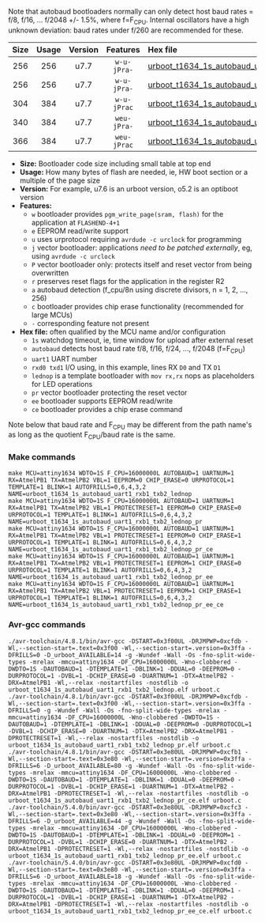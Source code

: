 Note that autobaud bootloaders normally can only detect host baud rates = f/8, f/16, ... f/2048 +/- 1.5%, where f=F<sub>CPU</sub>. Internal oscillators have a high unknown deviation: baud rates under f/260 are recommended for these.

|Size|Usage|Version|Features|Hex file|
|:-:|:-:|:-:|:-:|:--|
|256|256|u7.7|`w-u-jPra-`|[urboot_t1634_1s_autobaud_uart1_rxb1_txb2_lednop.hex](https://raw.githubusercontent.com/stefanrueger/urboot.hex/main/mcus/attiny1634/watchdog_1_s/autobaud/uart1_rxb1_txb2/lednop/urboot_t1634_1s_autobaud_uart1_rxb1_txb2_lednop.hex)|
|256|256|u7.7|`w-u-jPra-`|[urboot_t1634_1s_autobaud_uart1_rxb1_txb2_lednop_pr.hex](https://raw.githubusercontent.com/stefanrueger/urboot.hex/main/mcus/attiny1634/watchdog_1_s/autobaud/uart1_rxb1_txb2/lednop/urboot_t1634_1s_autobaud_uart1_rxb1_txb2_lednop_pr.hex)|
|304|384|u7.7|`w-u-jPrac`|[urboot_t1634_1s_autobaud_uart1_rxb1_txb2_lednop_pr_ce.hex](https://raw.githubusercontent.com/stefanrueger/urboot.hex/main/mcus/attiny1634/watchdog_1_s/autobaud/uart1_rxb1_txb2/lednop/urboot_t1634_1s_autobaud_uart1_rxb1_txb2_lednop_pr_ce.hex)|
|340|384|u7.7|`weu-jPra-`|[urboot_t1634_1s_autobaud_uart1_rxb1_txb2_lednop_pr_ee.hex](https://raw.githubusercontent.com/stefanrueger/urboot.hex/main/mcus/attiny1634/watchdog_1_s/autobaud/uart1_rxb1_txb2/lednop/urboot_t1634_1s_autobaud_uart1_rxb1_txb2_lednop_pr_ee.hex)|
|366|384|u7.7|`weu-jPrac`|[urboot_t1634_1s_autobaud_uart1_rxb1_txb2_lednop_pr_ee_ce.hex](https://raw.githubusercontent.com/stefanrueger/urboot.hex/main/mcus/attiny1634/watchdog_1_s/autobaud/uart1_rxb1_txb2/lednop/urboot_t1634_1s_autobaud_uart1_rxb1_txb2_lednop_pr_ee_ce.hex)|

- **Size:** Bootloader code size including small table at top end
- **Usage:** How many bytes of flash are needed, ie, HW boot section or a multiple of the page size
- **Version:** For example, u7.6 is an urboot version, o5.2 is an optiboot version
- **Features:**
  + `w` bootloader provides `pgm_write_page(sram, flash)` for the application at `FLASHEND-4+1`
  + `e` EEPROM read/write support
  + `u` uses urprotocol requiring `avrdude -c urclock` for programming
  + `j` vector bootloader: applications *need to be patched externally*, eg, using `avrdude -c urclock`
  + `P` vector bootloader only: protects itself and reset vector from being overwritten
  + `r` preserves reset flags for the application in the register R2
  + `a` autobaud detection (f_cpu/8n using discrete divisors, n = 1, 2, ..., 256)
  + `c` bootloader provides chip erase functionality (recommended for large MCUs)
  + `-` corresponding feature not present
- **Hex file:** often qualified by the MCU name and/or configuration
  + `1s` watchdog timeout, ie, time window for upload after external reset
  + `autobaud` detects host baud rate f/8, f/16, f/24, ..., f/2048 (f=F<sub>CPU</sub>)
  + `uart1` UART number
  + `rxd0 txd1` I/O using, in this example, lines RX `D0` and TX `D1`
  + `lednop` is a template bootloader with `mov rx,rx` nops as placeholders for LED operations
  + `pr` vector bootloader protecting the reset vector
  + `ee` bootloader supports EEPROM read/write
  + `ce` bootloader provides a chip erase command


Note below that baud rate and F<sub>CPU</sub> may be different from the path name's as long as the quotient F<sub>CPU</sub>/baud rate is the same.

### Make commands
```
make MCU=attiny1634 WDTO=1S F_CPU=16000000L AUTOBAUD=1 UARTNUM=1 RX=AtmelPB1 TX=AtmelPB2 VBL=1 EEPROM=0 CHIP_ERASE=0 URPROTOCOL=1 TEMPLATE=1 BLINK=1 AUTOFRILLS=0,6,4,3,2 NAME=urboot_t1634_1s_autobaud_uart1_rxb1_txb2_lednop
make MCU=attiny1634 WDTO=1S F_CPU=16000000L AUTOBAUD=1 UARTNUM=1 RX=AtmelPB1 TX=AtmelPB2 VBL=1 PROTECTRESET=1 EEPROM=0 CHIP_ERASE=0 URPROTOCOL=1 TEMPLATE=1 BLINK=1 AUTOFRILLS=0,6,4,3,2 NAME=urboot_t1634_1s_autobaud_uart1_rxb1_txb2_lednop_pr
make MCU=attiny1634 WDTO=1S F_CPU=16000000L AUTOBAUD=1 UARTNUM=1 RX=AtmelPB1 TX=AtmelPB2 VBL=1 PROTECTRESET=1 EEPROM=0 CHIP_ERASE=1 URPROTOCOL=1 TEMPLATE=1 BLINK=1 AUTOFRILLS=0,6,4,3,2 NAME=urboot_t1634_1s_autobaud_uart1_rxb1_txb2_lednop_pr_ce
make MCU=attiny1634 WDTO=1S F_CPU=16000000L AUTOBAUD=1 UARTNUM=1 RX=AtmelPB1 TX=AtmelPB2 VBL=1 PROTECTRESET=1 EEPROM=1 CHIP_ERASE=0 URPROTOCOL=1 TEMPLATE=1 BLINK=1 AUTOFRILLS=0,6,4,3,2 NAME=urboot_t1634_1s_autobaud_uart1_rxb1_txb2_lednop_pr_ee
make MCU=attiny1634 WDTO=1S F_CPU=16000000L AUTOBAUD=1 UARTNUM=1 RX=AtmelPB1 TX=AtmelPB2 VBL=1 PROTECTRESET=1 EEPROM=1 CHIP_ERASE=1 URPROTOCOL=1 TEMPLATE=1 BLINK=1 AUTOFRILLS=0,6,4,3,2 NAME=urboot_t1634_1s_autobaud_uart1_rxb1_txb2_lednop_pr_ee_ce
```

### Avr-gcc commands
```
./avr-toolchain/4.8.1/bin/avr-gcc -DSTART=0x3f00UL -DRJMPWP=0xcfdb -Wl,--section-start=.text=0x3f00 -Wl,--section-start=.version=0x3ffa -DFRILLS=0 -D_urboot_AVAILABLE=14 -g -Wundef -Wall -Os -fno-split-wide-types -mrelax -mmcu=attiny1634 -DF_CPU=16000000L -Wno-clobbered -DWDTO=1S -DAUTOBAUD=1 -DTEMPLATE=1 -DBLINK=1 -DDUAL=0 -DEEPROM=0 -DURPROTOCOL=1 -DVBL=1 -DCHIP_ERASE=0 -DUARTNUM=1 -DTX=AtmelPB2 -DRX=AtmelPB1 -Wl,--relax -nostartfiles -nostdlib -o urboot_t1634_1s_autobaud_uart1_rxb1_txb2_lednop.elf urboot.c
./avr-toolchain/4.8.1/bin/avr-gcc -DSTART=0x3f00UL -DRJMPWP=0xcfdb -Wl,--section-start=.text=0x3f00 -Wl,--section-start=.version=0x3ffa -DFRILLS=0 -g -Wundef -Wall -Os -fno-split-wide-types -mrelax -mmcu=attiny1634 -DF_CPU=16000000L -Wno-clobbered -DWDTO=1S -DAUTOBAUD=1 -DTEMPLATE=1 -DBLINK=1 -DDUAL=0 -DEEPROM=0 -DURPROTOCOL=1 -DVBL=1 -DCHIP_ERASE=0 -DUARTNUM=1 -DTX=AtmelPB2 -DRX=AtmelPB1 -DPROTECTRESET=1 -Wl,--relax -nostartfiles -nostdlib -o urboot_t1634_1s_autobaud_uart1_rxb1_txb2_lednop_pr.elf urboot.c
./avr-toolchain/4.8.1/bin/avr-gcc -DSTART=0x3e80UL -DRJMPWP=0xcfb1 -Wl,--section-start=.text=0x3e80 -Wl,--section-start=.version=0x3ffa -DFRILLS=6 -D_urboot_AVAILABLE=80 -g -Wundef -Wall -Os -fno-split-wide-types -mrelax -mmcu=attiny1634 -DF_CPU=16000000L -Wno-clobbered -DWDTO=1S -DAUTOBAUD=1 -DTEMPLATE=1 -DBLINK=1 -DDUAL=0 -DEEPROM=0 -DURPROTOCOL=1 -DVBL=1 -DCHIP_ERASE=1 -DUARTNUM=1 -DTX=AtmelPB2 -DRX=AtmelPB1 -DPROTECTRESET=1 -Wl,--relax -nostartfiles -nostdlib -o urboot_t1634_1s_autobaud_uart1_rxb1_txb2_lednop_pr_ce.elf urboot.c
./avr-toolchain/5.4.0/bin/avr-gcc -DSTART=0x3e80UL -DRJMPWP=0xcfc3 -Wl,--section-start=.text=0x3e80 -Wl,--section-start=.version=0x3ffa -DFRILLS=6 -D_urboot_AVAILABLE=44 -g -Wundef -Wall -Os -fno-split-wide-types -mrelax -mmcu=attiny1634 -DF_CPU=16000000L -Wno-clobbered -DWDTO=1S -DAUTOBAUD=1 -DTEMPLATE=1 -DBLINK=1 -DDUAL=0 -DEEPROM=1 -DURPROTOCOL=1 -DVBL=1 -DCHIP_ERASE=0 -DUARTNUM=1 -DTX=AtmelPB2 -DRX=AtmelPB1 -DPROTECTRESET=1 -Wl,--relax -nostartfiles -nostdlib -o urboot_t1634_1s_autobaud_uart1_rxb1_txb2_lednop_pr_ee.elf urboot.c
./avr-toolchain/5.4.0/bin/avr-gcc -DSTART=0x3e80UL -DRJMPWP=0xcfd0 -Wl,--section-start=.text=0x3e80 -Wl,--section-start=.version=0x3ffa -DFRILLS=6 -D_urboot_AVAILABLE=18 -g -Wundef -Wall -Os -fno-split-wide-types -mrelax -mmcu=attiny1634 -DF_CPU=16000000L -Wno-clobbered -DWDTO=1S -DAUTOBAUD=1 -DTEMPLATE=1 -DBLINK=1 -DDUAL=0 -DEEPROM=1 -DURPROTOCOL=1 -DVBL=1 -DCHIP_ERASE=1 -DUARTNUM=1 -DTX=AtmelPB2 -DRX=AtmelPB1 -DPROTECTRESET=1 -Wl,--relax -nostartfiles -nostdlib -o urboot_t1634_1s_autobaud_uart1_rxb1_txb2_lednop_pr_ee_ce.elf urboot.c
```

